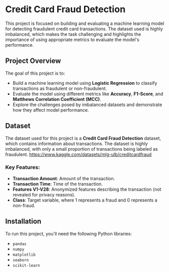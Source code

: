 # Credit Card Fraud Detection

This project is focused on building and evaluating a machine learning model for detecting fraudulent credit card transactions. The dataset used is highly imbalanced, which makes the task challenging and highlights the importance of using appropriate metrics to evaluate the model's performance.

## Project Overview

The goal of this project is to:

- Build a machine learning model using **Logistic Regression** to classify transactions as fraudulent or non-fraudulent.
- Evaluate the model using different metrics like **Accuracy**, **F1-Score**, and **Matthews Correlation Coefficient (MCC)**.
- Explore the challenges posed by imbalanced datasets and demonstrate how they affect model performance.

## Dataset

The dataset used for this project is a **Credit Card Fraud Detection** dataset, which contains information about transactions. The dataset is highly imbalanced, with only a small proportion of transactions being labeled as fraudulent.
https://www.kaggle.com/datasets/mlg-ulb/creditcardfraud

### Key Features:

- **Transaction Amount**: Amount of the transaction.
- **Transaction Time**: Time of the transaction.
- **Features V1-V28**: Anonymized features describing the transaction (not revealed for privacy reasons).
- **Class**: Target variable, where 1 represents a fraud and 0 represents a non-fraud.

## Installation

To run this project, you'll need the following Python libraries:

- `pandas`
- `numpy`
- `matplotlib`
- `seaborn`
- `scikit-learn`


